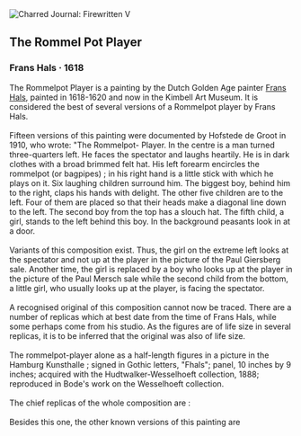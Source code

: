 <div class="artwork-of-the-day">
  <div class="container">
    <div class="img-wrapper">
      <img
        src="https://uploads3.wikiart.org/images/frans-hals/the-rommel-pot-player.jpg!Large.jpg"
        alt="Charred Journal: Firewritten V" />
    </div>
    <div class="artwork-detail">
      <div class="artwork-origin"> 
        <h2 class="artwork-name">The Rommel Pot Player</h2>
        <h3 class="artist">
          Frans Hals
                    ·  1618
        </h3>
      </div>
      <p class="description">
        <span class="artwork-description-text ng-binding" ng-bind-html="viewModel.ArtworkOfTheDay.Description | unsafe">The Rommelpot Player is a painting by the Dutch Golden Age painter <a target="_blank" href="/en/frans-hals">Frans Hals</a>, painted in 1618-1620 and now in the Kimbell Art Museum. It is considered the best of several versions of a Rommelpot player by Frans Hals.
<br>
<br>Fifteen versions of this painting were documented by Hofstede de Groot in 1910, who wrote: "The Rommelpot- Player. In the centre is a man turned three-quarters left. He faces the spectator and laughs heartily. He is in dark clothes with a broad brimmed felt hat. His left forearm encircles the rommelpot (or bagpipes)&nbsp;; in his right hand is a little stick with which he plays on it. Six laughing children surround him. The biggest boy, behind him to the right, claps his hands with delight. The other five children are to the left. Four of them are placed so that their heads make a diagonal line down to the left. The second boy from the top has a slouch hat. The fifth child, a girl, stands to the left behind this boy. In the background peasants look in at a door.
<br>
<br>Variants of this composition exist. Thus, the girl on the extreme left looks at the spectator and not up at the player in the picture of the Paul Giersberg sale. Another time, the girl is replaced by a boy who looks up at the player in the picture of the Paul Mersch sale while the second child from the bottom, a little girl, who usually looks up at the player, is facing the spectator.
<br>
<br>A recognised original of this composition cannot now be traced. There are a number of replicas which at best date from the time of Frans Hals, while some perhaps come from his studio. As the figures are of life size in several replicas, it is to be inferred that the original was also of life size.
<br>
<br>The rommelpot-player alone as a half-length figures in a picture in the Hamburg Kunsthalle&nbsp;; signed in Gothic letters, "Fhals"; panel, 10 inches by 9 inches; acquired with the Hudtwalker-Wesselhoeft collection, 1888; reproduced in Bode's work on the Wesselhoeft collection.
<br>
<br>The chief replicas of the whole composition are&nbsp;:
<br>
<br>Besides this one, the other known versions of this painting are</span>
                        <div class="text-shadow-container" ng-show="showShadow" style=""></div>
      </p>
    </div>
  </div>

</div>
